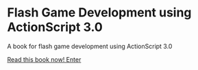 Flash Game Development using ActionScript 3.0
======================

A book for flash game development using ActionScript 3.0

[Read this book now! Enter](flash-game-development/blob/master/00.md)